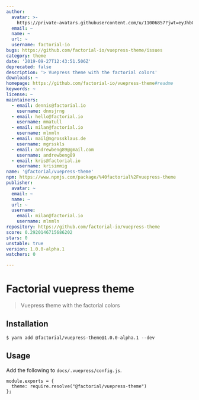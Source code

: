 ```yaml
---
author:
  avatar: >-
    https://private-avatars.githubusercontent.com/u/11006857?jwt=eyJhbGciOiJIUzI1NiIsInR5cCI6IkpXVCJ9.eyJpc3MiOiJnaXRodWIuY29tIiwiYXVkIjoicmF3LmdpdGh1YnVzZXJjb250ZW50LmNvbSIsImtleSI6ImtleTEiLCJleHAiOjE3MzQ2NzM3NDAsIm5iZiI6MTczNDY3MjU0MCwicGF0aCI6Ii91LzExMDA2ODU3In0.iPMiaaCcl5H9e4Sqwdnej2nXJrQhGhlIZO7Oj-Isvag&v=4
  email: ~
  name: ~
  url: ~
  username: factorial-io
bugs: https://github.com/factorial-io/vuepress-theme/issues
category: theme
date: '2019-09-27T12:43:51.506Z'
deprecated: false
description: '> Vuepress theme with the factorial colors'
downloads: ~
homepage: https://github.com/factorial-io/vuepress-theme#readme
keywords: ~
license: ~
maintainers:
  - email: dennis@factorial.io
    username: dnnsjrng
  - email: hello@factorial.io
    username: mmatull
  - email: milan@factorial.io
    username: mlnmln
  - email: mail@mgrossklaus.de
    username: mgrsskls
  - email: andrewbeng89@gmail.com
    username: andrewbeng89
  - email: kris@factorial.io
    username: krisimmig
name: '@factorial/vuepress-theme'
npm: https://www.npmjs.com/package/%40factorial%2Fvuepress-theme
publisher:
  avatar: ~
  email: ~
  name: ~
  url: ~
  username:
    email: milan@factorial.io
    username: mlnmln
repository: https://github.com/factorial-io/vuepress-theme
score: 0.2920146715686202
stars: 0
unstable: true
version: 1.0.0-alpha.1
watchers: 0

---
```


# Factorial vuepress theme

> Vuepress theme with the factorial colors

## Installation

```
$ yarn add @factorial/vuepress-theme@1.0.0-alpha.1 --dev
```

## Usage

Add the following to `docs/.vuepress/config.js`.

```
module.exports = {
  theme: require.resolve("@factorial/vuepress-theme")
};
```
